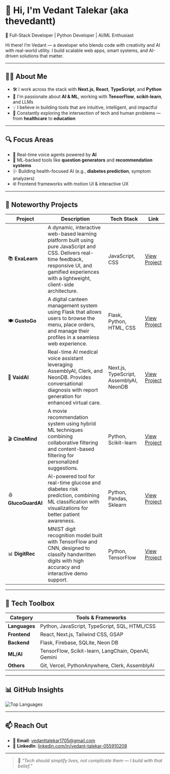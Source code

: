 # 👋 Hi, I'm Vedant Talekar (aka thevedantt)

🚀 Full-Stack Developer | Python Developer | AI/ML Enthusiast

Hi there! I’m Vedant — a developer who blends code with creativity and AI with real-world utility. I build scalable web apps, smart systems, and AI-driven solutions that matter.

---

## 👨‍💻 About Me

- 🛠️ I work across the stack with **Next.js**, **React**, **TypeScript**, and **Python**
- 🤖 I'm passionate about **AI & ML**, working with **TensorFlow**, **scikit-learn**, and LLMs
- 💡 I believe in building tools that are intuitive, intelligent, and impactful
- 🎯 Constantly exploring the intersection of tech and human problems — from **healthcare** to **education**

---

## 🔍 Focus Areas

- 💬 Real-time voice agents powered by **AI**
- 🧾 ML-backed tools like **question generators** and **recommendation systems**
- 🩺 Building health-focused AI (e.g., **diabetes prediction**, symptom analyzers)
- 🌐 Frontend frameworks with motion UI & interactive UX

---

## 📁 Noteworthy Projects

| Project         | Description                                                                                                                                                     | Tech Stack               | Link |
|-----------------|-----------------------------------------------------------------------------------------------------------------------------------------------------------------|--------------------------|------|
| 📚 **ExaLearn** | A dynamic, interactive web-based learning platform built using pure JavaScript and CSS. Delivers real-time feedback, responsive UI, and gamified experiences with a lightweight, client-side architecture. | JavaScript, CSS          | [View Project](https://github.com/thevedantt/exagram-sih) |
| 🍽️ **GustoGo**  | A digital canteen management system using Flask that allows users to browse the menu, place orders, and manage their profiles in a seamless web experience.      | Flask, Python, HTML, CSS | [View Project](https://github.com/thevedantt/gustogo) |
| 🧠 **VaidAI**    | Real-time AI medical voice assistant leveraging AssemblyAI, Clerk, and NeonDB. Provides conversational diagnosis with report generation for enhanced virtual care. | Next.js, TypeScript, AssemblyAI, NeonDB | [View Project](https://github.com/thevedantt/vaidai) |
| 🎬 **CineMind**  | A movie recommendation system using hybrid ML techniques combining collaborative filtering and content-based filtering for personalized suggestions.               | Python, Scikit-learn     | [View Project](https://github.com/thevedantt/cinemind) |
| 🩸 **GlucoGuardAI** | AI-powered tool for real-time glucose and diabetes risk prediction, combining ML classification with visualizations for better patient awareness.                | Python, Pandas, Sklearn  | [View Project](https://github.com/thevedantt/glucoguardai) |
| 📊 **DigitRec**  | MNIST digit recognition model built with TensorFlow and CNN, designed to classify handwritten digits with high accuracy and interactive demo support.             | Python, TensorFlow       | [View Project](https://github.com/thevedantt/digitrec) |


---

## 🔧 Tech Toolbox

| Category       | Tools & Frameworks |
|----------------|--------------------|
| **Languages**  | Python, JavaScript, TypeScript, SQL, HTML/CSS |
| **Frontend**   | React, Next.js, Tailwind CSS, GSAP |
| **Backend**    | Flask, Firebase, SQLite, Neon DB |
| **ML/AI**      | TensorFlow, Scikit-learn, LangChain, OpenAI, Gemini |
| **Others**     | Git, Vercel, PythonAnywhere, Clerk, AssemblyAI |

---

## 📊 GitHub Insights

![Top Languages](https://github-readme-stats.vercel.app/api/top-langs/?username=thevedantt&layout=compact&theme=tokyonight)

---

## 📫 Reach Out

- 📧 **Email**: vedanttalekar1705@gmail.com  
- 💼 **LinkedIn**: [linkedin.com/in/vedant-talekar-055910208](https://www.linkedin.com/in/vedant-talekar-055910208/)

---

> 🚀 *“Tech should simplify lives, not complicate them — I build with that belief.”*
